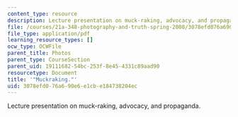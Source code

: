 ```yaml
---
content_type: resource
description: Lecture presentation on muck-raking, advocacy, and propaganda.
file: /courses/21a-348-photography-and-truth-spring-2008/3078efd076a690e6e1cbe184738204ec_MIT21A_348S08_muckraking.pdf
file_type: application/pdf
learning_resource_types: []
ocw_type: OCWFile
parent_title: Photos
parent_type: CourseSection
parent_uid: 19111682-54bc-253f-8e45-4331c89aad90
resourcetype: Document
title: '"Muckraking."'
uid: 3078efd0-76a6-90e6-e1cb-e184738204ec
---
```

Lecture presentation on muck-raking, advocacy, and propaganda.

